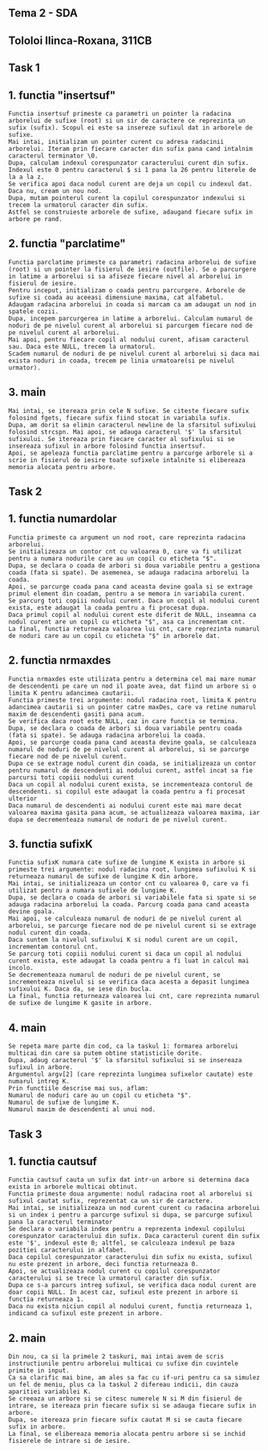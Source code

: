 ## Tema 2 - SDA ##
## Tololoi Ilinca-Roxana, 311CB ##

## Task 1 ##

## 1. functia "insertsuf" ##
    Functia insertsuf primeste ca parametri un pointer la radacina arborelui de sufixe (root) si un sir de caractere ce reprezinta un sufix (sufix). Scopul ei este sa insereze sufixul dat in arborele de sufixe.
    Mai intai, initializam un pointer curent cu adresa radacinii arborelui. Iteram prin fiecare caracter din sufix pana cand intalnim caracterul terminator \0.
    Dupa, calculam indexul corespunzator caracterului curent din sufix. Indexul este 0 pentru caracterul $ si 1 pana la 26 pentru literele de la a la z.
    Se verifica apoi daca nodul curent are deja un copil cu indexul dat. Daca nu, cream un nou nod.
    Dupa, mutam pointerul curent la copilul corespunzator indexului si trecem la urmatorul caracter din sufix.
    Astfel se construieste arborele de sufixe, adaugand fiecare sufix in arbore pe rand.

## 2. functia "parclatime" ##
    Functia parclatime primeste ca parametri radacina arborelui de sufixe (root) si un pointer la fisierul de iesire (outfile). Se o parcurgere in latime a arborelui si sa afiseze fiecare nivel al arborelui in fisierul de iesire.
    Pentru inceput, initializam o coada pentru parcurgere. Arborele de sufixe si coada au aceeasi dimensiune maxima, cat alfabetul.
    Adaugam radacina arborelui in coada si marcam ca am adaugat un nod in spatele cozii.
    Dupa, incepem parcurgerea in latime a arborelui. Calculam numarul de noduri de pe nivelul curent al arborelui si parcurgem fiecare nod de pe nivelul curent al arborelui.
    Mai apoi, pentru fiecare copil al nodului curent, afisam caracterul sau. Daca este NULL, trecem la urmatorul.
    Scadem numarul de noduri de pe nivelul curent al arborelui si daca mai exista noduri in coada, trecem pe linia urmatoare(si pe nivelul urmator).

## 3. main ##
    Mai intai, se itereaza prin cele N sufixe. Se citeste fiecare sufix folosind fgets, fiecare sufix fiind stocat in variabila sufix.
    Dupa, am dorit sa elimin caracterul newline de la sfarsitul sufixului folosind strcspn. Mai apoi, se adauga caracterul '$' la sfarsitul sufixului. Se itereaza prin fiecare caracter al sufixului si se insereaza sufixul in arbore folosind functia insertsuf.
    Apoi, se apeleaza functia parclatime pentru a parcurge arborele si a scrie in fisierul de iesire toate sufixele intalnite si elibereaza memoria alocata pentru arbore.

## Task 2 ##

## 1. functia numardolar ##
    Functia primeste ca argument un nod root, care reprezinta radacina arborelui.
    Se initializeaza un contor cnt cu valoarea 0, care va fi utilizat pentru a numara nodurile care au un copil cu eticheta "$".
    Dupa, se declara o coada de arbori si doua variabile pentru a gestiona coada (fata si spate). De asemenea, se adauga radacina arborelui la coada.
    Apoi, se parcurge coada pana cand aceasta devine goala si se extrage primul element din coadam, pentru a se memora in variabila curent.
    Se parcurg toti copiii nodului curent. Daca un copil al nodului curent exista, este adaugat la coada pentru a fi procesat dupa.
    Daca primul copil al nodului curent este diferit de NULL, inseamna ca nodul curent are un copil cu eticheta "$", asa ca incrementam cnt.
    La final, functia returneaza valoarea lui cnt, care reprezinta numarul de noduri care au un copil cu eticheta "$" in arborele dat.

## 2. functia nrmaxdes ##
    Functia nrmaxdes este utilizata pentru a determina cel mai mare numar de descendenti pe care un nod il poate avea, dat fiind un arbore si o limita K pentru adancimea cautarii.
    Functia primeste trei argumente: nodul radacina root, limita K pentru adancimea cautarii si un pointer catre maxDes, care va retine numarul maxim de descendenti gasiti pana acum.
    Se verifica daca root este NULL, caz in care functia se termina.
    Dupa, se declara o coada de arbori si doua variabile pentru coada (fata si spate). Se adauga radacina arborelui la coada.
    Apoi, se parcurge coada pana cand aceasta devine goala, se calculeaza numarul de noduri de pe nivelul curent al arborelui, si se parcurge fiecare nod de pe nivelul curent.
    Dupa ce se extrage nodul curent din coada, se initializeaza un contor pentru numarul de descendenti ai nodului curent, astfel incat sa fie parcursi toti copiii nodului curent
    Daca un copil al nodului curent exista, se incrementeaza contorul de descendenti. si copilul este adaugat la coada pentru a fi procesat ulterior
    Daca numarul de descendenti ai nodului curent este mai mare decat valoarea maxima gasita pana acum, se actualizeaza valoarea maxima, iar dupa se decrementeaza numarul de noduri de pe nivelul curent.

## 3. functia sufixK ## 
    Functia sufixK numara cate sufixe de lungime K exista in arbore si primeste trei argumente: nodul radacina root, lungimea sufixului K si returneaza numarul de sufixe de lungime K din arbore.
    Mai intai, se initializeaza un contor cnt cu valoarea 0, care va fi utilizat pentru a numara sufixele de lungime K.
    Dupa, se declara o coada de arbori si variabilele fata si spate si se adauga radacina arborelui la coada. Parcurg coada pana cand aceasta devine goala.
    Mai apoi, se calculeaza numarul de noduri de pe nivelul curent al arborelui, se parcurge fiecare nod de pe nivelul curent si se extrage nodul curent din coada.
    Daca suntem la nivelul sufixului K si nodul curent are un copil, incrementam contorul cnt.
    Se parcurg toti copiii nodului curent si daca un copil al nodului curent exista, este adaugat la coada pentru a fi luat in calcul mai incolo.
    Se decrementeaza numarul de noduri de pe nivelul curent, se incrementeaza nivelul si se verifica daca acesta a depasit lungimea sufixului K. Daca da, se iese din bucla.
    La final, functia returneaza valoarea lui cnt, care reprezinta numarul de sufixe de lungime K gasite in arbore.

## 4. main ## 
    Se repeta mare parte din cod, ca la taskul 1: formarea arborelui multicai din care sa putem obtine statisticile dorite.
    Dupa, adaug caracterul '$' la sfarsitul sufixului si se insereaza sufixul in arbore.
    Argumentul argv[2] (care reprezinta lungimea sufixelor cautate) este numarul intreg K.
    Prin functiile descrise mai sus, aflam:
    Numarul de noduri care au un copil cu eticheta "$".
    Numarul de sufixe de lungime K.
    Numarul maxim de descendenti al unui nod.

## Task 3 ##

## 1. functia cautsuf ##
    Functia cautsuf cauta un sufix dat intr-un arbore si determina daca exista in arborele multicai obtinut.
    Functia primeste doua argumente: nodul radacina root al arborelui si sufixul cautat sufix, reprezentat ca un sir de caractere.
    Mai intai, se initializeaza un nod curent curent cu radacina arborelui si un index i pentru a parcurge sufixul si dupa, se parcurge sufixul pana la caracterul terminator 
    Se declara o variabila index pentru a reprezenta indexul copilului corespunzator caracterului din sufix. Daca caracterul curent din sufix este '$', indexul este 0; altfel, se calculeaza indexul pe baza pozitiei caracterului in alfabet.
    Daca copilul corespunzator caracterului din sufix nu exista, sufixul nu este prezent in arbore, deci functia returneaza 0.
    Apoi, se actualizeaza nodul curent cu copilul corespunzator caracterului si se trece la urmatorul caracter din sufix.
    Dupa ce s-a parcurs intreg sufixul, se verifica daca nodul curent are doar copii NULL. In acest caz, sufixul este prezent in arbore si functia returneaza 1.
    Daca nu exista niciun copil al nodului curent, functia returneaza 1, indicand ca sufixul este prezent in arbore.

## 2. main ##
    Din nou, ca si la primele 2 taskuri, mai intai avem de scris instructiunile pentru arborelui multicai cu sufixe din cuvintele primite in input. 
    Ca sa clarific mai bine, am ales sa fac cu if-uri pentru ca sa simulez un fel de meniu, plus ca la taskul 2 difereau indicii, din cauza aparitiei variabilei K.
    Se creeaza un arbore si se citesc numerele N si M din fisierul de intrare, se itereaza prin fiecare sufix si se adauga fiecare sufix in arbore.
    Dupa, se itereaza prin fiecare sufix cautat M si se cauta fiecare sufix in arbore.
    La final, se elibereaza memoria alocata pentru arbore si se inchid fisierele de intrare si de iesire.






